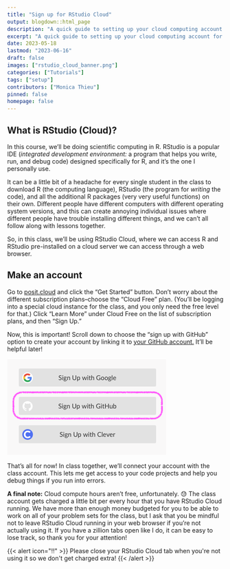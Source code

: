 ```yaml
---
title: "Sign up for RStudio Cloud"
output: blogdown::html_page
description: "A quick guide to setting up your cloud computing account for the course."
excerpt: "A quick guide to setting up your cloud computing account for the course."
date: 2023-05-18
lastmod: "2023-06-16"
draft: false
images: ["rstudio_cloud_banner.png"]
categories: ["Tutorials"]
tags: ["setup"]
contributors: ["Monica Thieu"]
pinned: false
homepage: false
---
```


## What is RStudio (Cloud)?

In this course, we’ll be doing scientific computing in R. RStudio is a popular IDE (*integrated development environment:* a program that helps you write, run, and debug code) designed specifically for R, and it’s the one I personally use.

It can be a little bit of a headache for every single student in the class to download R (the computing language), RStudio (the program for *writing* the code), and all the additional R packages (very very useful functions) on their own. Different people have different computers with different operating system versions, and this can create annoying individual issues where different people have trouble installing different things, and we can’t all follow along with lessons together.

So, in this class, we’ll be using RStudio Cloud, where we can access R and RStudio pre-installed on a cloud server we can access through a web browser.

## Make an account

Go to [posit.cloud](https://posit.cloud) and click the “Get Started” button. Don’t worry about the different subscription plans–choose the “Cloud Free” plan. (You’ll be logging into a special cloud instance for the class, and you only need the free level for that.) Click “Learn More” under Cloud Free on the list of subscription plans, and then “Sign Up.”

Now, this is important! Scroll down to choose the “sign up with GitHub” option to create your account by linking it to [your GitHub account.](../sign-up-for-github/) It’ll be helpful later!

![Scroll down and choose the Sign Up with GitHub option](posit_cloud_signup.png)

That’s all for now! In class together, we’ll connect your account with the class account. This lets me get access to your code projects and help you debug things if you run into errors.

**A final note:** Cloud compute hours aren’t free, unfortunately. 😓 The class account gets charged a little bit per every hour that you have RStudio Cloud running. We have more than enough money budgeted for you to be able to work on all of your problem sets for the class, but I ask that you be mindful not to leave RStudio Cloud running in your web browser if you’re not actually using it. If you have a zillion tabs open like I do, it can be easy to lose track, so thank you for your attention!

{{< alert icon="‼️" >}}
Please close your RStudio Cloud tab when you're not using it so we don't get charged extra!
{{< /alert >}}
